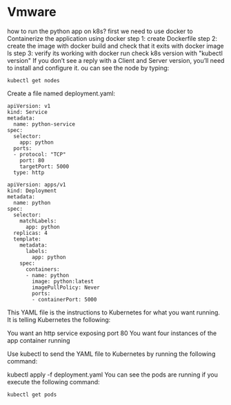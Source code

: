 # Vmware
how to run the python app on k8s?
first we need to use docker to Containerize the application using docker
step 1: create Dockerfile
step 2: create the image with docker build and check that it exits with docker image ls
step 3: verify its working with docker run
check k8s version with "kubectl version"
If you don’t see a reply with a Client and Server version, you’ll need to install and configure it.
ou can see the node by typing:
```
kubectl get nodes
```
Create a file named deployment.yaml:
```
apiVersion: v1
kind: Service
metadata:
  name: python-service
spec:
  selector:
    app: python
  ports:
  - protocol: "TCP"
    port: 80
    targetPort: 5000
  type: http

apiVersion: apps/v1
kind: Deployment
metadata:
  name: python
spec:
  selector:
    matchLabels:
      app: python
  replicas: 4
  template:
    metadata:
      labels:
        app: python
    spec:
      containers:
      - name: python
        image: python:latest
        imagePullPolicy: Never
        ports:
        - containerPort: 5000
```
This YAML file is the instructions to Kubernetes for what you want running. It is telling Kubernetes the following:

You want an http service exposing port 80
You want four instances of the app container running

Use kubectl to send the YAML file to Kubernetes by running the following command:

kubectl apply -f deployment.yaml
You can see the pods are running if you execute the following command:
```
kubectl get pods
```
